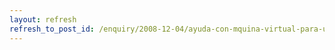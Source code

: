```yaml
---
layout: refresh
refresh_to_post_id: /enquiry/2008-12-04/ayuda-con-mquina-virtual-para-ubuntu.html
---
```

